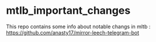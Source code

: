 # mtlb_important_changes
This repo contains some info about notable changs in mltb : https://github.com/anasty17/mirror-leech-telegram-bot
